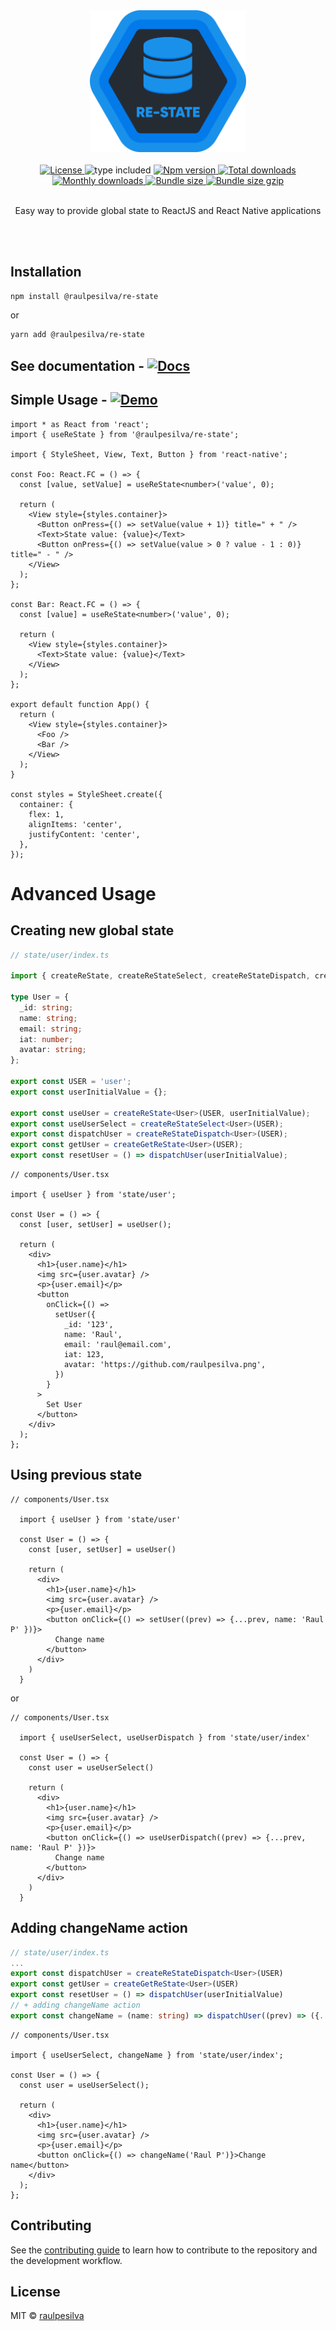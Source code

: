 <div align="center">
  <img alt="re-state" width="250" src="assets/logo.svg" />
  <br/>
  <br/>
  <a href="https://github.com/raulpesilva/re-state/blob/master/LICENSE">
    <img alt="License" src="https://badgen.net/npm/license/@raulpesilva/re-state?color=blue" />
  </a>
    <img alt="type included" src="https://badgen.net/npm/types/@raulpesilva/re-state?color=blue" />
  <a href="https://www.npmjs.com/package/@raulpesilva/re-state">
    <img alt="Npm version" src="https://badgen.net/npm/v/@raulpesilva/re-state?color=blue" />
  </a>
  <a href="https://www.npmjs.com/package/@raulpesilva/re-state">
    <img alt="Total downloads" src="https://badgen.net/npm/dt/@raulpesilva/re-state?color=blue" />
  </a>
  <a href="https://www.npmjs.com/package/@raulpesilva/re-state">
    <img alt="Monthly downloads" src="https://badgen.net/npm/dm/@raulpesilva/re-state?color=blue" />
  </a>
  <a href="https://bundlephobia.com/result?p=@raulpesilva/re-state@latest" target="\_parent">
    <img alt="Bundle size" src="https://img.shields.io/bundlephobia/min/@raulpesilva/re-state@latest" />
  </a>
  <a href="https://bundlephobia.com/result?p=@raulpesilva/re-state@latest" target="\_parent">
    <img alt="Bundle size gzip" src="https://img.shields.io/bundlephobia/minzip/@raulpesilva/re-state@latest" />
  </a>
  <br/>
  <br/>
  <p>Easy way to provide global state to ReactJS and React Native applications</p>
  <br/>
  <br/>

</div>

## Installation

```sh
npm install @raulpesilva/re-state
```

or

```sh
yarn add @raulpesilva/re-state
```

## See documentation - [![Docs](https://badgen.net/badge/Docs/latest/black)](https://restate.vercel.app/)

## Simple Usage - [![Demo](https://badgen.net/badge/Demo/CodeSandbox/black)](https://codesandbox.io/s/basic-usage-re-state-86l06?file=/src/App.js)

```tsx
import * as React from 'react';
import { useReState } from '@raulpesilva/re-state';

import { StyleSheet, View, Text, Button } from 'react-native';

const Foo: React.FC = () => {
  const [value, setValue] = useReState<number>('value', 0);

  return (
    <View style={styles.container}>
      <Button onPress={() => setValue(value + 1)} title=" + " />
      <Text>State value: {value}</Text>
      <Button onPress={() => setValue(value > 0 ? value - 1 : 0)} title=" - " />
    </View>
  );
};

const Bar: React.FC = () => {
  const [value] = useReState<number>('value', 0);

  return (
    <View style={styles.container}>
      <Text>State value: {value}</Text>
    </View>
  );
};

export default function App() {
  return (
    <View style={styles.container}>
      <Foo />
      <Bar />
    </View>
  );
}

const styles = StyleSheet.create({
  container: {
    flex: 1,
    alignItems: 'center',
    justifyContent: 'center',
  },
});
```

# Advanced Usage

## Creating new global state

```ts
// state/user/index.ts

import { createReState, createReStateSelect, createReStateDispatch, createGetReState } from '@raulpesilva/re-state';

type User = {
  _id: string;
  name: string;
  email: string;
  iat: number;
  avatar: string;
};

export const USER = 'user';
export const userInitialValue = {};

export const useUser = createReState<User>(USER, userInitialValue);
export const useUserSelect = createReStateSelect<User>(USER);
export const dispatchUser = createReStateDispatch<User>(USER);
export const getUser = createGetReState<User>(USER);
export const resetUser = () => dispatchUser(userInitialValue);
```

```tsx
// components/User.tsx

import { useUser } from 'state/user';

const User = () => {
  const [user, setUser] = useUser();

  return (
    <div>
      <h1>{user.name}</h1>
      <img src={user.avatar} />
      <p>{user.email}</p>
      <button
        onClick={() =>
          setUser({
            _id: '123',
            name: 'Raul',
            email: 'raul@email.com',
            iat: 123,
            avatar: 'https://github.com/raulpesilva.png',
          })
        }
      >
        Set User
      </button>
    </div>
  );
};
```

## Using previous state

```tsx
// components/User.tsx

  import { useUser } from 'state/user'

  const User = () => {
    const [user, setUser] = useUser()

    return (
      <div>
        <h1>{user.name}</h1>
        <img src={user.avatar} />
        <p>{user.email}</p>
        <button onClick={() => setUser((prev) => {...prev, name: 'Raul P' })}>
          Change name
        </button>
      </div>
    )
  }

```

or

```tsx
// components/User.tsx

  import { useUserSelect, useUserDispatch } from 'state/user/index'

  const User = () => {
    const user = useUserSelect()

    return (
      <div>
        <h1>{user.name}</h1>
        <img src={user.avatar} />
        <p>{user.email}</p>
        <button onClick={() => useUserDispatch((prev) => {...prev, name: 'Raul P' })}>
          Change name
        </button>
      </div>
    )
  }

```

## Adding changeName action

```ts
// state/user/index.ts
...
export const dispatchUser = createReStateDispatch<User>(USER)
export const getUser = createGetReState<User>(USER)
export const resetUser = () => dispatchUser(userInitialValue)
// + adding changeName action
export const changeName = (name: string) => dispatchUser((prev) => ({...prev, name}))

```

```tsx
// components/User.tsx

import { useUserSelect, changeName } from 'state/user/index';

const User = () => {
  const user = useUserSelect();

  return (
    <div>
      <h1>{user.name}</h1>
      <img src={user.avatar} />
      <p>{user.email}</p>
      <button onClick={() => changeName('Raul P')}>Change name</button>
    </div>
  );
};
```

## Contributing

See the [contributing guide](CONTRIBUTING.md) to learn how to contribute to the repository and the development workflow.

## License

MIT © [raulpesilva](https://github.com/raulpesilva)
